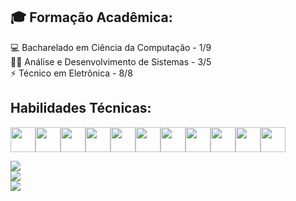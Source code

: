 ## 🎓 Formação Acadêmica:
💻 Bacharelado em Ciência da Computação - 1/9<br>👨‍💻 Análise e Desenvolvimento de Sistemas - 3/5<br>⚡ Técnico em Eletrônica - 8/8

## Habilidades Técnicas:        
<img loading="lazy" src="https://cdn.jsdelivr.net/gh/devicons/devicon@latest/icons/git/git-original.svg" width="40" height="40"/><img loading="lazy" src="https://cdn.jsdelivr.net/gh/devicons/devicon@latest/icons/html5/html5-original-wordmark.svg" width="40" height="40"/><img loading="lazy" src="https://cdn.jsdelivr.net/gh/devicons/devicon@latest/icons/css3/css3-original-wordmark.svg" width="40" height="40"/><img loading="lazy" src="https://cdn.jsdelivr.net/gh/devicons/devicon@latest/icons/python/python-original.svg" width="40" height="40"/><img loading="lazy" src="https://cdn.jsdelivr.net/gh/devicons/devicon@latest/icons/java/java-original.svg" width="40" height="40"/><img loading="lazy" src="https://cdn.jsdelivr.net/gh/devicons/devicon@latest/icons/javascript/javascript-original.svg" width="40" height="40"/><img loading="lazy" src="https://cdn.jsdelivr.net/gh/devicons/devicon@latest/icons/c/c-original.svg" width="40" height="40"/><img loading="lazy" src="https://cdn.jsdelivr.net/gh/devicons/devicon@latest/icons/cplusplus/cplusplus-original.svg" width="40" height="40"/><img loading="lazy" src="https://cdn.jsdelivr.net/gh/devicons/devicon@latest/icons/flutter/flutter-original.svg" width="40" height="40"/><img loading="lazy" src="https://cdn.jsdelivr.net/gh/devicons/devicon@latest/icons/arduino/arduino-original-wordmark.svg" width="40" height="40"/><img loading="lazy" src="https://cdn.jsdelivr.net/gh/devicons/devicon@latest/icons/latex/latex-original.svg" width="40" height="40"/>

![](https://github-readme-stats.vercel.app/api?username=Lavoisier-Oliveira&theme=react&hide_border=true&include_all_commits=true&count_private=true)<br/>
![](https://github-readme-streak-stats.herokuapp.com/?user=Lavoisier-Oliveira&theme=react&hide_border=true)<br/>
![](https://github-readme-stats.vercel.app/api/top-langs/?username=Lavoisier-Oliveira&theme=react&hide_border=true&include_all_commits=true&count_private=true&layout=compact)
